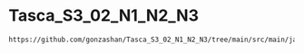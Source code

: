 # Tasca_S3_02_N1_N2_N3


    https://github.com/gonzashan/Tasca_S3_02_N1_N2_N3/tree/main/src/main/java/exercici1nivell1
